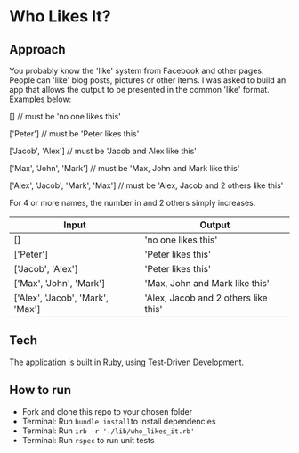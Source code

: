 # Who Likes It?

## Approach

You probably know the 'like' system from Facebook and other pages. People can 'like' blog posts, pictures or other items. I was asked to build an app that allows the output to be presented in the common 'like' format. Examples below:

[] // must be 'no one likes this'

['Peter'] // must be 'Peter likes this'

['Jacob', 'Alex'] // must be 'Jacob and Alex like this'

['Max', 'John', 'Mark'] // must be 'Max, John and Mark like this'

['Alex', 'Jacob', 'Mark', 'Max'] // must be 'Alex, Jacob and 2 others like this'

For 4 or more names, the number in and 2 others simply increases.

| Input                            | Output                               |
| -------------------------------- | ------------------------------------ |
| []                               | 'no one likes this'                  |
| ['Peter']                        | 'Peter likes this'                   |
| ['Jacob', 'Alex']                | 'Peter likes this'                   |
| ['Max', 'John', 'Mark']          | 'Max, John and Mark like this'       |
| ['Alex', 'Jacob', 'Mark', 'Max'] | 'Alex, Jacob and 2 others like this' |

## Tech

The application is built in Ruby, using Test-Driven Development.

## How to run

- Fork and clone this repo to your chosen folder
- Terminal: Run `bundle install`to install dependencies
- Terminal: Run `irb -r './lib/who_likes_it.rb'`
- Terminal: Run `rspec` to run unit tests
